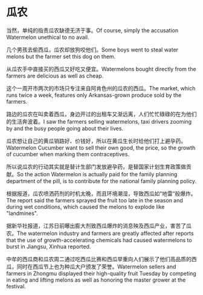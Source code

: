 # 瓜农

<p><span class="chinese">当然，单纯的指责瓜农缺德无济于事。</span><span class="english">Of course, simply the accusation Watermelon unethical to no avail.</span></p>

<p><span class="chinese">几个男孩去偷西瓜，瓜农却放狗咬他们。</span><span class="english">Some boys went to steal water melons but the farmer set this dog on them.</span></p>

<p><span class="chinese">从瓜农手中直接买的西瓜又好吃又便宜。</span><span class="english">Watermelons bought directly from the farmers are delicious as well as cheap.</span></p>

<p><span class="chinese">这个一周开市两次的市场只专注来自阿肯色州的瓜农的西瓜。</span><span class="english">The market, which runs twice a week, features only Arkansas-grown produce sold by the farmers.</span></p>

<p><span class="chinese">路边的瓜农在叫卖着西瓜，身边开过的出租车又渐远离，人们忙忙碌碌的在为他们的生活奔波着。</span><span class="english">I saw the farmers selling watermelons, taxi drivers zooming by and the busy people going about their lives.</span></p>

<p><span class="chinese">瓜农想让自己的黄瓜销路好、价钱好，所以在黄瓜生长时给他们打上避孕药。</span><span class="english">Watermelon Cucumber want to sell their own good, the price, so the growth of cucumber when marking them contraceptives.</span></p>

<p><span class="chinese">所以说瓜农的行动其实就是替计生部门发放避孕药，是替国家计划生育政策做贡献。</span><span class="english">So the action Watermelon is actually paid for the family planning department of the pill, is to contribute for the national family planning policy.</span></p>

<p><span class="chinese">根据报道，瓜农喷洒药剂的时机太晚，而且环境潮湿，导致西瓜如“地雷”般爆炸。</span><span class="english">The report said the farmers sprayed the fruit too late in the season and during wet conditions, which caused the melons to explode like "landmines".</span></p>

<p><span class="chinese">据新华社报道，江苏日前曝出膨大剂致西瓜爆炸的消息殃及西瓜产业，害苦了瓜农。</span><span class="english">The watermelon industry and farmers are greatly affected after reports that the use of growth-accelerating chemicals had caused watermelons to burst in Jiangsu, Xinhua reported.</span></p>

<p><span class="chinese">中牟的西瓜商和瓜农周二通过吃西瓜比赛和西瓜举重向人们展示了他们高品质的西瓜，同时在西瓜节上也为种瓜大户颁发了荣誉。</span><span class="english">Watermelon sellers and farmers in Zhongmu displayed their high-quality fruit Tuesday by competing in eating and lifting melons as well as honoring the master grower at the festival.</span></p>

